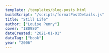 ```yaml
---
template: /templates/blog-posts.html
buildScript: "/scripts/formatPostDetails.js"
title: "Still Life"
author: ["Louise Penny"]
cover: "180980"
dateCreated: "2021-01-01"
dataTag: ["book"]
year: "2006"
---
```

